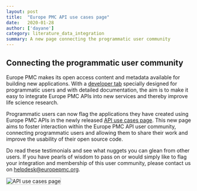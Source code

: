 ```yaml
---
layout: post
title:  "Europe PMC API use cases page"
date:   2020-01-28
author: ['dayane']
category: literature_data_integration
summary: A new page connecting the programmatic user community
---
```


## Connecting the programmatic user community

Europe PMC makes its open access content and metadata available for building new applications. With a [developer tab](http://europepmc.org/developers) specially designed for programmatic users and with detailed documentation, the aim is to make it easy to integrate Europe PMC APIs into new services and thereby improve life science research.
<!--more-->

Programmatic users can now flag the applications they have created using Europe PMC APIs in the newly released [API use cases page](http://europepmc.org/use-cases). This new page aims to foster interaction within the Europe PMC API user community, connecting programmatic users and allowing them to share their work and improve the usability of their open source code.

Do read these testimonials and see what nuggets you can glean from other users. If you have pearls of wisdom to pass on or would simply like to flag your integration and membership of this user community, please contact us on [helpdesk@europepmc.org](mailto:helpdesk@europepmc.org).


<img src="{{site.baseurl}}/images/posts/use_case_page/Use_case_image.png" style="border: 1px solid #ccc" alt="API use cases page"/>
